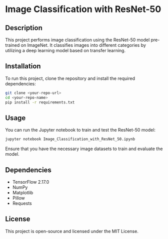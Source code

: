 # Image Classification with ResNet-50

## Description
This project performs image classification using the ResNet-50 model pre-trained on ImageNet. It classifies images into different categories by utilizing a deep learning model based on transfer learning.

## Installation
To run this project, clone the repository and install the required dependencies:

```bash
git clone <your-repo-url>
cd <your-repo-name>
pip install -r requirements.txt
```

## Usage
You can run the Jupyter notebook to train and test the ResNet-50 model:

```bash
jupyter notebook Image_Classification_with_ResNet_50.ipynb
```

Ensure that you have the necessary image datasets to train and evaluate the model.

## Dependencies
- TensorFlow 2.17.0
- NumPy
- Matplotlib
- Pillow
- Requests

## License
This project is open-source and licensed under the MIT License.
